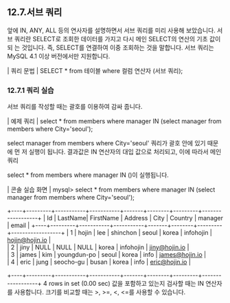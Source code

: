 

## 12.7.서브 쿼리 
앞에 IN, ANY, ALL 등의 연사자를 설명하면서 서브 쿼리를 미리 사용해 보았습니다. 서 브 쿼리란 SELECT로 조회한 데이터를 가지고 다시 메인 SELECT의 연산의 기초 값이 되 는 것입니다. 즉, SELECT를 연결하여 이중 조회하는 것을 말합니다. 
서브 쿼리는 MySQL 4.1 이상 버전에서만 지원합니다. 

| 쿼리 문법 | 
SELECT * from 테이블 where 컬럼 연산자 (서브 쿼리); 

### 12.7.1 쿼리 실습 
서브 쿼리를 작성할 때는 괄호를 이용하여 감싸 줍니다. 

| 예제 쿼리 | 
select * from members where manager IN (select manager from members where City='seoul'); 

select manager from members where City='seoul' 쿼리가 괄호 안에 있기 때문에 먼 저 실행이 됩니다. 결과값은 IN 연산자의 대입 값으로 처리되고, 이에 따라서 메인 쿼리 

select * from members where manager IN ()이 실행됩니다. 

| 콘솔 실습 화면 | 
mysql> select * from members where manager IN (select manager from members where City='seoul'); 

+----+---------+-----------+-----------+-------+--------+---------+------------------+ | Id | LastName| FirstName | Address | City | Country | manager | email           | +----+---------+-----------+-----------+-------+--------+---------+------------------+ 
| 1 | hojin  | lee  | shinchon | seoul | korea | infohojin | hojin@hojin.io  |  
| 2 | jiny  | NULL  | NULL  | NULL | korea | infohojin | jiny@hojin.io  |  
| 3 | james  | kim  | youngdun-po | seoul | korea | info   | james@hojin.io  |  
| 4 | eric  | jung  | seocho-gu | busan | korea | info  | eric@hojin.io  |  

+----+---------+-----------+-----------+-------+--------+---------+------------------+ 4 rows in set (0.00 sec) 
값을 포함하고 있는지 검사할 때는 IN 연산자를 사용합니다. 크기를 비교할 때는 >, >=, <, <=를 사용할 수 있습니다. 
